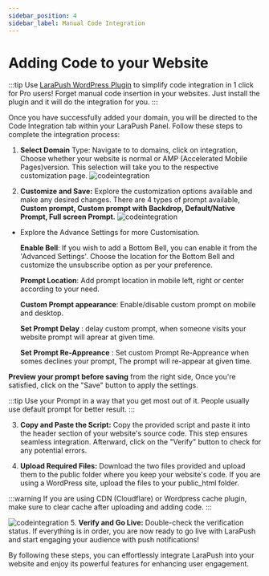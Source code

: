```yaml
---
sidebar_position: 4
sidebar_label: Manual Code Integration
---
```


# Adding Code to your Website

:::tip
Use [LaraPush WordPress Plugin](https://wordpress.org/plugins/push-notifications-by-larapush/) to simplify code integration in 1 click for Pro users! Forget manual code insertion in your websites. Just install the plugin and it will do the integration for you.
:::

Once you have successfully added your domain, you will be directed to the Code Integration tab within your LaraPush Panel. Follow these steps to complete the integration process:

1. **Select Domain** Type: Navigate to  to domains, click on integration, Choose whether your website is normal or AMP (Accelerated Mobile Pages)version. This selection will take you to the respective customization page.
 ![codeintegration](/img/codeintegration.png)

2. **Customize and Save:** Explore the customization options available and make any desired changes. 
There  are 4 types of prompt available, **Custom prompt, Custom prompt with Backdrop, Default/Native Prompt, Full screen Prompt.** 
  ![codeintegration](/img/codeintegrationpreview.png)

 - Explore the Advance Settings for more Customisation. 

    **Enable Bell**: If you wish to add a Bottom Bell, you can enable it from the 'Advanced Settings'. Choose the location for the Bottom Bell and customize the unsubscribe option as per your preference.

    **Prompt Location**: Add prompt location in mobile left, right or center according to your need. 

    **Custom Prompt appearance**: Enable/disable custom prompt on mobile and desktop. 

    **Set Prompt Delay** :  delay custom prompt, when someone visits your website prompt will aprear at given time. 

    **Set Prompt Re-Appreance** : Set custom Prompt Re-Appreance when somes declines your prompt, The prompt will re-appear at given time. 

**Preview your prompt before saving** from the right side, Once you're satisfied, click on the "Save" button to apply the settings.

:::tip
  Use your Prompt in a way that you get most out of it. People usually use default prompt for better result. 
:::

3. **Copy and Paste the Script:** Copy the provided script and paste it into the header section of your website's source code. This step ensures seamless integration. Afterward, click on the "Verify" button to check for any potential errors.

4. **Upload Required Files:** Download the two files provided and upload them to the public folder where you keep your website's code. If you are using a WordPress site, upload the files to your public_html folder.

:::warning
If you are using CDN (Cloudflare) or Wordpress cache plugin, make sure to clear cache after uploading and adding code.
:::

![codeintegration](/img/codeintegration2.png)
5. **Verify and Go Live:** Double-check the verification status. If everything is in order, you are now ready to go live with LaraPush and start engaging your audience with push notifications!

By following these steps, you can effortlessly integrate LaraPush into your website and enjoy its powerful features for enhancing user engagement.





